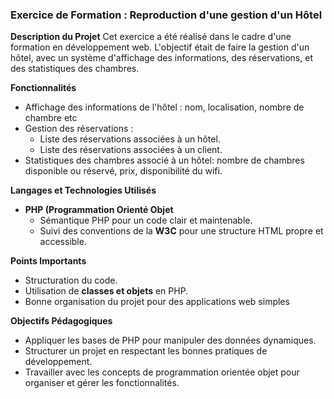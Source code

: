 ### Exercice de Formation : Reproduction d'une gestion d'un Hôtel

**Description du Projet**
Cet exercice a été réalisé dans le cadre d'une formation en développement web. L'objectif était de faire la gestion d'un hôtel, avec un système d'affichage des informations, des réservations, et des statistiques des chambres.

**Fonctionnalités**
* Affichage des informations de l'hôtel : nom, localisation, nombre de chambre etc
* Gestion des réservations :
  * Liste des réservations associées à un hôtel.
  * Liste des réservations associées à un client.
* Statistiques des chambres associé à un hôtel: nombre de chambres disponible ou réservé, prix, disponibilité du wifi.

**Langages et Technologies Utilisés**
*  **PHP (Programmation Orienté Objet**
   * Sémantique PHP pour un code clair et maintenable.
   * Suivi des conventions de la **W3C** pour une structure HTML propre et accessible.
  
**Points Importants**
* Structuration du code.
* Utilisation de **classes et objets** en PHP.
* Bonne organisation du projet pour des applications web simples
  
**Objectifs Pédagogiques**
* Appliquer les bases de PHP pour manipuler des données dynamiques.
* Structurer un projet en respectant les bonnes pratiques de développement.
* Travailler avec les concepts de programmation orientée objet pour organiser et gérer les fonctionnalités.
